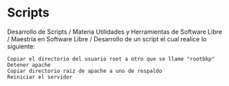 # Scripts
Desarrollo de Scripts / Materia Utilidades y Herramientas de Software Libre / Maestría en Software Libre /
Desarrollo de un script el cual realice lo siguiente:

    Copiar el directorio del usuario root a otro que se llame "rootbkp"
    Detener apache
    Copiar directorio raiz de apache a uno de respaldo
    Reiniciar el servidor
